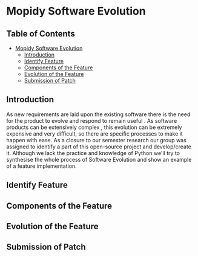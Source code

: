 # Mopidy Software Evolution

## Table of Contents
- [Mopidy Software Evolution](#mopidy-software-evolution)
    - [Introduction](#introduction)
    - [Identify Feature](#identify-feature)
    - [Components of the Feature](#components-of-the-feature)
    - [Evolution of the Feature](#evolution-of-the-feature)
    - [Submission of Patch](#submission-of-patch)

## Introduction

As new requirements are laid upon the existing software there is the need for the product to evolve and respond to remain useful . As software products can be extensively complex , this evolution can be extremely expensive and very difficult, so there are specific processes to make it happen with ease.
As a closure to our semester research our group was assigned to identify a part of this open-source project and develop/create it. Although we lack the practice and knowledge of Python we'll try to synthesise the whole process of Software Evolution and show an example of a feature implementation.
 
## Identify Feature

## Components of the Feature

## Evolution of the Feature

## Submission of Patch







